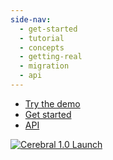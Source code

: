 ```yaml
---
side-nav:
  - get-started
  - tutorial
  - concepts
  - getting-real
  - migration
  - api
---
```


* [Try the demo](http://cerebral.github.io/cerebral-todomvc/)
* [Get started](./get-started/)
* [API](./api/)

[![Cerebral 1.0 Launch](https://img.youtube.com/vi/-hKCYFPhUSs/0.jpg)](https://www.youtube.com/watch?v=-hKCYFPhUSs)
